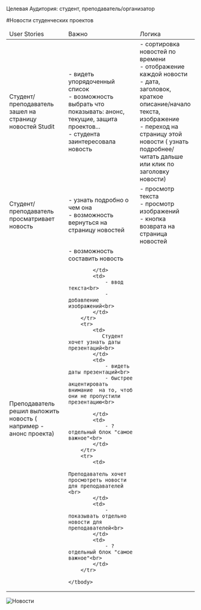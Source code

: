 ﻿Целевая Аудитория: студент, преподаватель/организатор

#Новости студенческих проектов
<table >
    <thead>
        <td>User Stories</td>
        <td>Важно</td>
        <td>Логика</td>
    </thead>
    <tbody>
        <tr>
            <td>Студент/преподаватель зашел на страницу новостей Studit </td>
            <td>
            - видеть упорядоченный список   <br>
            - возможность выбрать что показывать: анонс, текущие, защита проектов...<br>
            - студента заинтересовала новость
            </td>
            <td>
            - сортировка новостей по времени<br>
            - отображение каждой новости - дата, заголовок, краткое описание/начало текста, изображение<br>
            - переход на страницу этой новости ( узнать подробнее/читать дальше или клик по заголовку новости)<br>
            </td>
        </tr>
        <tr>
            <td>
               Студент/преподаватель просматривает новость<br>
            </td>
            <td>
                - узнать подробно о чем она<br>
                - возможность вернуться на страницу новостей<br>
            </td>
            <td>
                - просмотр текста<br>
                - просмотр изображений<br>
                - кнопка возврата на страница новостей<br>
            </td>
        </tr>
        <tr>
            <td>
               Преподаватель решил выложить новость ( например - анонс проекта)<br>
            </td>
            <td>
                - возможность составить новость<br>

            </td>
            <td>
                - ввод текста<br>
                - добавление изображений<br>
            </td>
        </tr>
        <tr>
            <td>
               Студент хочет узнать даты презентаций<br>
            </td>
            <td>
                - видеть даты презентаций<br>
                - быстрее акцентировать внимание  на то, чтоб они не пропустили презентацию<br>

            </td>
            <td>
                - ? отдельный блок "самое важное"<br>
            </td>
        </tr>
        <tr>
            <td>
               Преподаватель хочет просмотреть новости для преподавателей <br>
            </td>
            <td>
                - показывать отдельно новости для преподавателей<br>
            </td>
            <td>
                - ? отдельный блок "самое важное"<br>
            </td>
        </tr>

    </tbody>
</table>

![Новости](https://github.com/lanit-tercom-school/studit/blob/master/docs/news/news.png "Новости")
